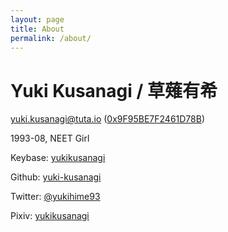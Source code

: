 ```yaml
---
layout: page
title: About
permalink: /about/
---
```


# Yuki Kusanagi / 草薙有希

yuki.kusanagi@tuta.io ([0x9F95BE7F2461D78B](https://pgp.key-server.io/download/0x9F95BE7F2461D78B))

1993-08, NEET Girl

Keybase: [yukikusanagi](https://keybase.io/yukikusanagi)

Github: [yuki-kusanagi](https://github.com/yuki-kusanagi)

Twitter: [@yukihime93](https://twitter.com/yukihime93)

Pixiv: [yukikusanagi](https://pixiv.me/yukikusanagi)
